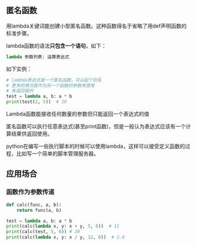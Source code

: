 ## 匿名函数

用lambda关键词能创建小型匿名函数。这种函数得名于省略了用def声明函数的标准步骤。

lambda函数的语法**只包含一个语句**，如下：

```python
lambda 参数列表: 运算表达式
```

如下实例：

```python
# lambda表达式是一个匿名函数，可以起个别名
# 更多的情况是作为另一个函数的参数来使用
# 有返回值的
test = lambda a, b: a * b
print(test(2, 5))  # 10
```

Lambda函数能接收任何数量的参数但只能返回一个表达式的值

匿名函数可以执行任意表达式(甚至print函数)，但是一般认为表达式应该有一个计算结果供返回使用。

python在编写一些执行脚本的时候可以使用lambda，这样可以接受定义函数的过程，比如写一个简单的脚本管理服务器。

## 应用场合

### 函数作为参数传递

```python
def calc(func, a, b):
    return func(a, b)

test = lambda a, b: a * b
print(calc(lambda x, y: x + y, 5, 6))  # 11
print(calc(test, 5, 6)) # 30
print(calc(lambda x, y: x / y, 12, 6))  # 2.0
```